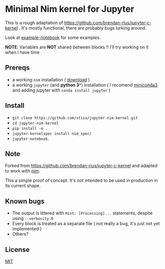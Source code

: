 # Minimal Nim kernel for Jupyter

This is a rough adaptation of https://github.com/brendan-rius/jupyter-c-kernel .
It's mostly functional, there are probably bugs lurking around.

Look at [example-notebook](https://github.com/stisa/jupyter-nim-kernel/blob/master/example-notebook.ipynb) for some examples.

**NOTE**: Variables are **NOT** shared between blocks !! I'll try working on it when I have time

## Prereqs
- a working `nim` installation ( [download](http://nim-lang.org/download.html) )
- a working `jupyter` (and  **python 3^**) installation ( I recomend [miniconda3](http://conda.pydata.org/miniconda.html)
and adding jupyter with `conda install jupyter` )

## Install
 
- `git clone https://github.com/stisa/jupyter-nim-kernel.git`
- `cd jupyter-nim-kernel`
- `pip install -e .`
- `jupyter-kernelspec install nim_spec/`
- `jupyter-notebook`.

## Note
Forked from https://github.com/brendan-rius/jupyter-c-kernel and adapted to work 
with [nim](nim-lang.org).  

This a simple proof of concept. It's not intended to be used in production in its current shape.   

## Known bugs

- The output is littered with `Hint: [Processing]...` statements, despite using `--verbosity:0`
- Every block is treated as a separate file ( not really a bug, it's just not yet implemented )
- Others?
## License

[MIT](LICENSE.txt)

